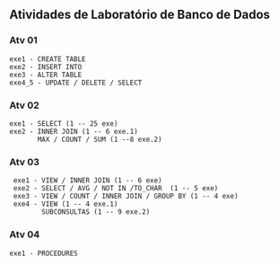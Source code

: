 ## Atividades de Laboratório de Banco de Dados

### Atv 01

    exe1 - CREATE TABLE 
    exe2 - INSERT INTO
    exe3 - ALTER TABLE
    exe4_5 - UPDATE / DELETE / SELECT

### Atv 02

    exe1 - SELECT (1 -- 25 exe)
    exe2 - INNER JOIN (1 -- 6 exe.1) 
           MAX / COUNT / SUM (1 --8 exe.2)

### Atv 03

     exe1 - VIEW / INNER JOIN (1 -- 6 exe)
     exe2 - SELECT / AVG / NOT IN /TO_CHAR  (1 -- 5 exe)
     exe3 - VIEW / COUNT / INNER JOIN / GROUP BY (1 -- 4 exe)
     exe4 - VIEW (1 -- 4 exe.1)
            SUBCONSULTAS (1 -- 9 exe.2)

### Atv 04

    exe1 - PROCEDURES
